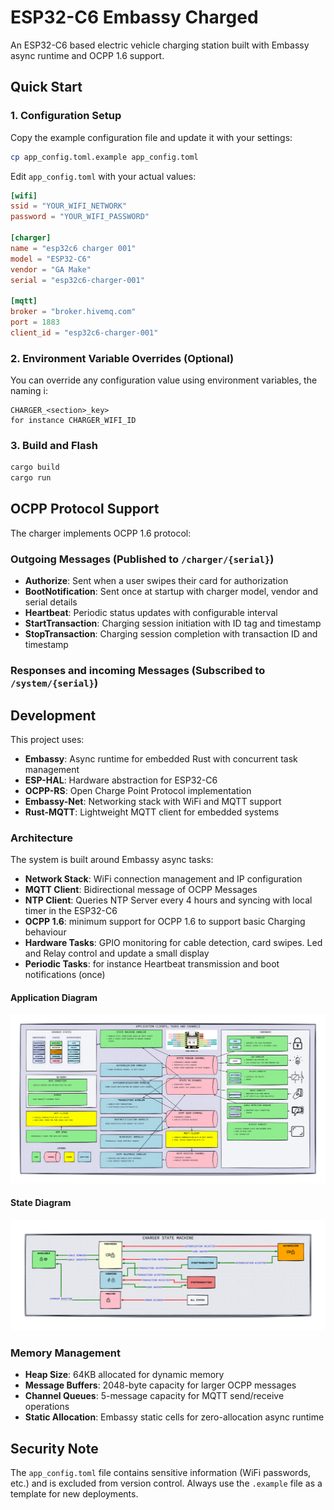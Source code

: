 # ESP32-C6 Embassy Charged

An ESP32-C6 based electric vehicle charging station built with Embassy async runtime and OCPP 1.6 support.

## Quick Start

### 1. Configuration Setup

Copy the example configuration file and update it with your settings:

```bash
cp app_config.toml.example app_config.toml
```

Edit `app_config.toml` with your actual values:

```toml
[wifi]
ssid = "YOUR_WIFI_NETWORK"
password = "YOUR_WIFI_PASSWORD"

[charger]
name = "esp32c6 charger 001"
model = "ESP32-C6"
vendor = "GA Make"
serial = "esp32c6-charger-001"

[mqtt]
broker = "broker.hivemq.com"
port = 1883
client_id = "esp32c6-charger-001"
```

### 2. Environment Variable Overrides (Optional)

You can override any configuration value using environment variables, the naming i:

```
CHARGER_<section>_key>
for instance CHARGER_WIFI_ID
```

### 3. Build and Flash

```bash
cargo build
cargo run
```

## OCPP Protocol Support

The charger implements OCPP 1.6 protocol:

### Outgoing Messages (Published to `/charger/{serial}`)
- **Authorize**: Sent when a user swipes their card for authorization
- **BootNotification**: Sent once at startup with charger model, vendor and serial details
- **Heartbeat**: Periodic status updates with configurable interval
- **StartTransaction**: Charging session initiation with ID tag and timestamp
- **StopTransaction**: Charging session completion with transaction ID and timestamp

### Responses and incoming Messages (Subscribed to `/system/{serial}`)

## Development

This project uses:
- **Embassy**: Async runtime for embedded Rust with concurrent task management
- **ESP-HAL**: Hardware abstraction for ESP32-C6
- **OCPP-RS**: Open Charge Point Protocol implementation
- **Embassy-Net**: Networking stack with WiFi and MQTT support
- **Rust-MQTT**: Lightweight MQTT client for embedded systems

### Architecture
The system is built around Embassy async tasks:
- **Network Stack**: WiFi connection management and IP configuration
- **MQTT Client**: Bidirectional message of OCPP Messages
- **NTP Client**: Queries NTP Server every 4 hours and syncing with local timer in the ESP32-C6
- **OCPP 1.6**: minimum support for OCPP 1.6 to support basic Charging behaviour
- **Hardware Tasks**: GPIO monitoring for cable detection, card swipes. Led and Relay control and update a small display
- **Periodic Tasks**: for instance Heartbeat transmission and boot notifications (once)

#### Application Diagram

![Application Diagram](./architecture/app_diagram.png)

#### State Diagram

![State Diagram](./architecture/state_machine.png)

### Memory Management
- **Heap Size**: 64KB allocated for dynamic memory
- **Message Buffers**: 2048-byte capacity for larger OCPP messages
- **Channel Queues**: 5-message capacity for MQTT send/receive operations
- **Static Allocation**: Embassy static cells for zero-allocation async runtime

## Security Note

The `app_config.toml` file contains sensitive information (WiFi passwords, etc.) and is excluded from version control. Always use the `.example` file as a template for new deployments.
